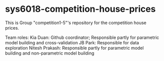 # sys6018-competition-house-prices
This is Group "competition1-5"'s repository for the competition house prices.

Team roles:
Kia Duan: Github coordinator; Responsible partly for parametric model building and cross-validation
JB Park: Responsible for data exploration
Nitesh Prakash: Responsible partly for parametric model building and non-parametric model building
